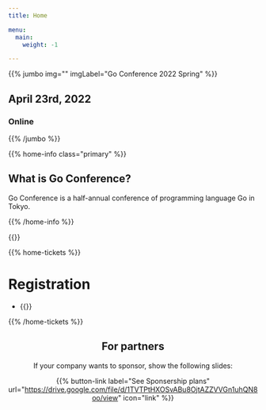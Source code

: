 ```yaml
---
title: Home

menu:
  main:
    weight: -1

---
```



{{% jumbo img="" imgLabel="Go Conference 2022 Spring" %}}

## April 23rd, 2022
### Online

{{% /jumbo %}}

{{% home-info class="primary" %}}
## What is Go Conference?

Go Conference is a half-annual conference of programming language Go in Tokyo.

{{% /home-info %}}

<!-- ... -->
<!-- ... -->
<!-- ... -->

{{<cfp starts="2000-01-01"
       ends="2000-01-01"
       url="https://www.papercall.io/gocon-tokyo-2022-spring">}}

<!--
{{% home-speakers %}}
## Speakers

{{< button-link label="See all speakers"
                url="./speakers"
                icon="right" >}}

{{% button-link label="Ask the speakers"
url="https://app.sli.do/event/xchxcoal/"
icon="right" %}}

{{% /home-speakers %}}
-->


{{% home-tickets %}}
# Registration

<ul>
<li>{{<ticket name="Sessions"
           starts="2000-01-01"
           ends="2000-01-01"
           price="0 JPY"
           url="https://gocon.connpass.com/event/212162/">}}
</li>
</ul>

{{% /home-tickets %}}

<!--
{{% partners categories="gold,silver,bronze,green" %}}
# Partners
{{% /partners %}}
-->

<div style="text-align: center; margin-bottom: 20px;">

## For partners
If your company wants to sponsor, show the following slides:

{{% button-link label="See Sponsership plans"
                url="https://drive.google.com/file/d/1TVTPtHXOSvABu8OjtAZZVVGn1uhQN8oo/view"
                icon="link" %}}
</div>
<!-- ... -->

<!-- ... -->
